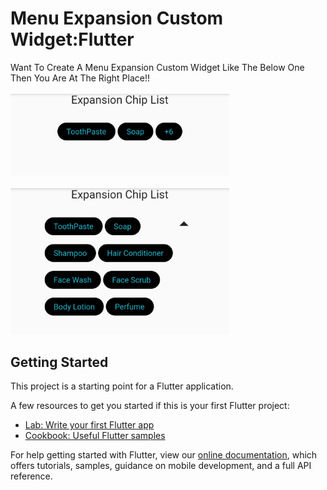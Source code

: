 # Menu Expansion Custom Widget:Flutter

Want To Create A Menu Expansion Custom Widget Like The Below One Then You Are At The Right Place!!
<br>
<br>
<img src="https://github.com/UVCoder1002/Menu_Expansion_Using_Expandable_Widget/blob/master/menu_collapsed_view.jpg" width="350" title="Collapsed View">
<br>
<br>
<img src="https://github.com/UVCoder1002/Menu_Expansion_Using_Expandable_Widget/blob/master/menu_expanded_view.jpg" width="350" title="Expanded View">

## Getting Started

This project is a starting point for a Flutter application.

A few resources to get you started if this is your first Flutter project:

- [Lab: Write your first Flutter app](https://flutter.dev/docs/get-started/codelab)
- [Cookbook: Useful Flutter samples](https://flutter.dev/docs/cookbook)

For help getting started with Flutter, view our
[online documentation](https://flutter.dev/docs), which offers tutorials,
samples, guidance on mobile development, and a full API reference.
